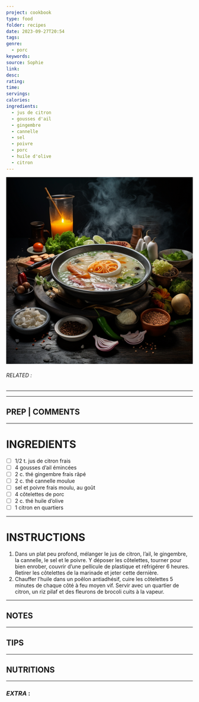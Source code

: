 ```yaml
---
project: cookbook
type: food
folder: recipes
date: 2023-09-27T20:54
tags: 
genre:
  - porc
keywords: 
source: Sophie
link: 
desc: 
rating: 
time: 
servings: 
calories: 
ingredients:
  - jus de citron
  - gousses d'ail
  - gingembre
  - cannelle
  - sel
  - poivre
  - porc
  - huile d'olive
  - citron
---
```


![IMAGE](_default.png)

###### *RELATED* : 
---


---
## PREP | COMMENTS



---
# INGREDIENTS

- [ ] 1/2 t. jus de citron frais
- [ ] 4 gousses d’ail émincées
- [ ] 2 c. thé gingembre frais râpé
- [ ] 2 c. thé cannelle moulue
- [ ] sel et poivre frais moulu, au goût
- [ ] 4 côtelettes de porc
- [ ] 2 c. thé huile d’olive
- [ ] 1 citron en quartiers

---
# INSTRUCTIONS

1. Dans un plat peu profond, mélanger le jus de citron, l’ail, le gingembre, la cannelle, le sel et le poivre. Y déposer les côtelettes, tourner pour bien enrober, couvrir d’une pellicule de plastique et réfrigérer 6 heures. Retirer les côtelettes de la marinade et jeter cette dernière. 
2. Chauffer l’huile dans un poêlon antiadhésif, cuire les côtelettes 5 minutes de chaque côté à feu moyen vif. Servir avec un quartier de citron, un riz pilaf et des fleurons de brocoli cuits à la vapeur.

---
## NOTES



---
## TIPS



---
## NUTRITIONS



---
### *EXTRA* :



